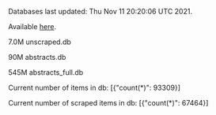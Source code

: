 Databases last updated: Thu Nov 11 20:20:06 UTC 2021. 

Available [here](https://github.com/cbeauhilton/ash-db/releases).

7.0M	unscraped.db

90M	abstracts.db

545M	abstracts_full.db

Current number of items in db:
[{"count(*)": 93309}]

Current number of scraped items in db:
[{"count(*)": 67464}]
